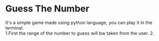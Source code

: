 <h1>Guess The Number </h1>
<p1>It's a simple game made using python language, you can play it in the terminal.</p1><br>
<p2>    1.First the range of the number to guess will bw taken from the user.
      2.
